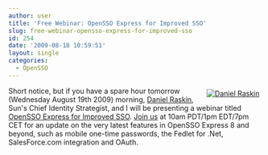 ```yaml
---
author: user
title: 'Free Webinar: OpenSSO Express for Improved SSO'
slug: free-webinar-opensso-express-for-improved-sso
id: 254
date: '2009-08-18 10:59:51'
layout: single
categories:
  - OpenSSO
---
```


<span style="margin: 5px; float: right;">[![Daniel Raskin](http://blog.superpat.com/wp-content/uploads/2009/09/DanielRaskin.jpg)](https://dct.sun.com/dct/forms/reg_us_2307_961_0.jsp)</span>

Short notice, but if you have a spare hour tomorrow (Wednesday August 19th 2009) morning, [Daniel Raskin](http://blogs.sun.com/raskin/), Sun's Chief Identity Strategist, and I will be presenting a webinar titled [OpenSSO Express for Improved SSO](https://dct.sun.com/dct/forms/reg_us_2307_961_0.jsp). [Join us](https://dct.sun.com/dct/forms/reg_us_2307_961_0.jsp) at 10am PDT/1pm EDT/7pm CET for an update on the very latest features in OpenSSO Express 8 and beyond, such as mobile one-time passwords, the Fedlet for .Net, SalesForce.com integration and OAuth.
